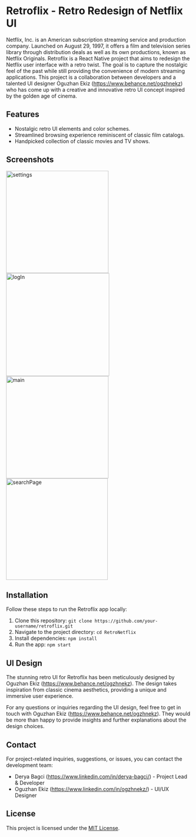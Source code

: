# Retroflix - Retro Redesign of Netflix UI

Netflix, Inc. is an American subscription streaming service and production company. Launched on August 29, 1997, it offers a film and television series library through distribution deals as well as its own productions, known as Netflix Originals. Retroflix is a React Native project that aims to redesign the Netflix user interface with a retro twist. The goal is to capture the nostalgic feel of the past while still providing the convenience of modern streaming applications. This project is a collaboration between developers and a talented UI designer Oguzhan Ekiz (https://www.behance.net/ogzhnekz) who has come up with a creative and innovative retro UI concept inspired by the golden age of cinema.

## Features

- Nostalgic retro UI elements and color schemes.
- Streamlined browsing experience reminiscent of classic film catalogs.
- Handpicked collection of classic movies and TV shows.

## Screenshots

<img width="278" alt="settings" src="https://github.com/galadrielloves2code/RetroNetflix/assets/126419291/7618fedb-1124-4b38-ac10-9583b557357d">

<img width="280" alt="logIn" src="https://github.com/galadrielloves2code/RetroNetflix/assets/126419291/f51b78ae-e3a1-43b2-9b61-4ebc2538365b">

<img width="278" alt="main" src="https://github.com/galadrielloves2code/RetroNetflix/assets/126419291/fe3e81b0-4db0-4a3f-a73e-452f9f3cb797">

<img width="276" alt="searchPage" src="https://github.com/galadrielloves2code/RetroNetflix/assets/126419291/9a060a71-bd09-45db-8132-0c36dd44a47b">



## Installation

Follow these steps to run the Retroflix app locally:

1. Clone this repository: `git clone https://github.com/your-username/retroflix.git`
2. Navigate to the project directory: `cd RetroNetflix`
3. Install dependencies: `npm install`
4. Run the app: `npm start`

## UI Design

The stunning retro UI for Retroflix has been meticulously designed by Oguzhan Ekiz (https://www.behance.net/ogzhnekz). The design takes inspiration from classic cinema aesthetics, providing a unique and immersive user experience.

For any questions or inquiries regarding the UI design, feel free to get in touch with Oguzhan Ekiz (https://www.behance.net/ogzhnekz). They would be more than happy to provide insights and further explanations about the design choices.

## Contact

For project-related inquiries, suggestions, or issues, you can contact the development team:

- Derya Bagci (https://www.linkedin.com/in/derya-bagci/) - Project Lead & Developer
- Oguzhan Ekiz (https://www.linkedin.com/in/ogzhnekz/) - UI/UX Designer

## License

This project is licensed under the [MIT License](link_to_license_file).

